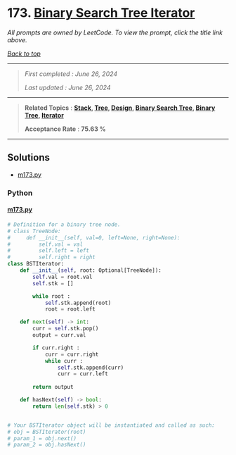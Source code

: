 # 173. [Binary Search Tree Iterator](<https://leetcode.com/problems/binary-search-tree-iterator>)

*All prompts are owned by LeetCode. To view the prompt, click the title link above.*

*[Back to top](<../README.md>)*

------

> *First completed : June 26, 2024*
>
> *Last updated : June 26, 2024*

------

> **Related Topics** : **[Stack](<by_topic/Stack.md>), [Tree](<by_topic/Tree.md>), [Design](<by_topic/Design.md>), [Binary Search Tree](<by_topic/Binary Search Tree.md>), [Binary Tree](<by_topic/Binary Tree.md>), [Iterator](<by_topic/Iterator.md>)**
>
> **Acceptance Rate** : **75.63 %**

------

## Solutions

- [m173.py](<../my-submissions/m173.py>)
### Python
#### [m173.py](<../my-submissions/m173.py>)
```Python
# Definition for a binary tree node.
# class TreeNode:
#     def __init__(self, val=0, left=None, right=None):
#         self.val = val
#         self.left = left
#         self.right = right
class BSTIterator:
    def __init__(self, root: Optional[TreeNode]):
        self.val = root.val
        self.stk = []

        while root :
            self.stk.append(root)
            root = root.left

    def next(self) -> int:
        curr = self.stk.pop()
        output = curr.val

        if curr.right :
            curr = curr.right
            while curr :
                self.stk.append(curr)
                curr = curr.left
        
        return output

    def hasNext(self) -> bool:
        return len(self.stk) > 0


# Your BSTIterator object will be instantiated and called as such:
# obj = BSTIterator(root)
# param_1 = obj.next()
# param_2 = obj.hasNext()
```

